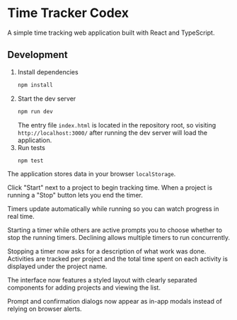 # Time Tracker Codex

A simple time tracking web application built with React and TypeScript.

## Development

1. Install dependencies
   ```bash
   npm install
   ```
2. Start the dev server
   ```bash
   npm run dev
   ```
   The entry file `index.html` is located in the repository root, so visiting
   `http://localhost:3000/` after running the dev server will load the
   application.
3. Run tests
   ```bash
   npm test
   ```

The application stores data in your browser `localStorage`.

Click "Start" next to a project to begin tracking time. When a project is running a "Stop" button lets you end the timer.

Timers update automatically while running so you can watch progress in real time.

Starting a timer while others are active prompts you to choose whether to stop
the running timers. Declining allows multiple timers to run concurrently.

Stopping a timer now asks for a description of what work was done. Activities
are tracked per project and the total time spent on each activity is displayed
under the project name.

The interface now features a styled layout with clearly separated components for
adding projects and viewing the list.

Prompt and confirmation dialogs now appear as in-app modals instead of relying on browser alerts.
